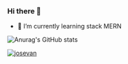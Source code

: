 ### Hi there 👋


<!-- **josevansantos/josevansantos** is a ✨ _special_ ✨ repository because its `README.md` (this file) appears on your GitHub profile.

Here are some ideas to get you started: -->

- 🌱 I’m currently learning stack MERN

![Anurag's GitHub stats](https://github-readme-stats.vercel.app/api?username=josevansantos&theme=dark&show_icons=true)

[![josevan](https://github-readme-stats.vercel.app/api/top-langs/?username=josevansantos&hide=html&layout=compact&theme=dark)](https://github.com/josevansantos/)

